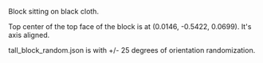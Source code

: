 Block sitting on black cloth.

Top center of the top face of the block is at (0.0146, -0.5422, 0.0699). It's axis aligned.

tall_block_random.json is with +/- 25 degrees of orientation randomization.
